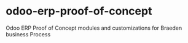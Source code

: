 # odoo-erp-proof-of-concept
Odoo ERP Proof of Concept modules and customizations for Braeden business Process
